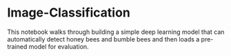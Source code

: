 # Image-Classification
This notebook walks through building a simple deep learning model that can automatically detect honey bees and bumble bees and then loads a pre-trained model for evaluation.
